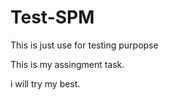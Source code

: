 Test-SPM
========

This is just use for testing purpopse

This is my assingment task.

i will try my best.